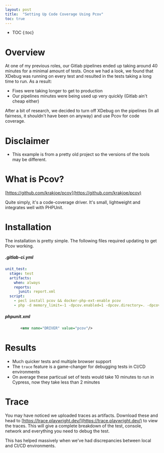 ```yaml
---
layout: post
title:  "Setting Up Code Coverage Using Pcov"
toc: true
---
```


* TOC
{:toc}

# Overview
At one of my previous roles, our Gitlab pipelines ended up taking around 40 minutes for a minimal amount of tests. Once we had a look, we found that XDebug was running on every test and resulted in the tests taking a long time to run. As a result:

- Fixes were taking longer to get to production
- Our pipelines minutes were being used up very quickly (Gitlab ain't cheap either)

 After a bit of research, we decided to turn off XDebug on the pipelines (In all fairness, it shouldn't have been on anyway) and use Pcov for code coverage.

# Disclaimer
- This example is from a pretty old project so the versions of the tools may be different.


# What is Pcov?
[https://github.com/krakjoe/pcov](https://github.com/krakjoe/pcov)

Quite simply, it's a code-coverage driver. It's small, lightweight and integrates well with PHPUnit.

# Installation
The installation is pretty simple. The following files required updating to get Pcov working.

##### .gitlab-ci.yml
```yaml
unit_test:
  stage: test
  artifacts:
    when: always
    reports:
      junit: report.xml
  script:
    - pecl install pcov && docker-php-ext-enable pcov
    - php -d memory_limit=-1 -dpcov.enabled=1 -dpcov.directory=. -dpcov.exclude="~vendor~" ./vendor/bin/phpunit --configuration phpunit.xml --coverage-text --colors=never --log-junit report.xml
```

##### phpunit.xml
```xml
       <env name="DRIVER" value="pcov"/>
```


# Results
- Much quicker tests and multiple browser support
- The `trace` feature is a game-changer for debugging tests in CI/CD environments
- On average these particual set of tests would take 10 minutes to run in Cypress, now they take less than 2 minutes

# Trace
You may have noticed we uploaded traces as artifacts. Download these and head to [https://trace.playwright.dev/](https://trace.playwright.dev/) to view the traces. This will give a complete breakdown of the test, console, network and everything you need to debug the test. 

This has helped massively when we've had discrepancies between local and CI/CD environments.